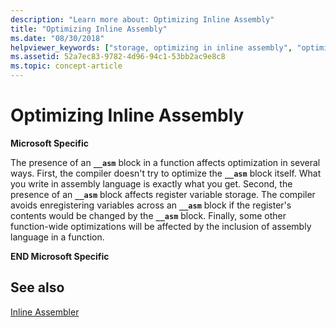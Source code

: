 ```yaml
---
description: "Learn more about: Optimizing Inline Assembly"
title: "Optimizing Inline Assembly"
ms.date: "08/30/2018"
helpviewer_keywords: ["storage, optimizing in inline assembly", "optimization, inline assembly", "inline assembly, optimizing", "optimizing performance, inline assembly", "__asm keyword [C++], optimizing"]
ms.assetid: 52a7ec83-9782-4d96-94c1-53bb2ac9e8c8
ms.topic: concept-article
---
```

# Optimizing Inline Assembly

**Microsoft Specific**

The presence of an **`__asm`** block in a function affects optimization in several ways. First, the compiler doesn't try to optimize the **`__asm`** block itself. What you write in assembly language is exactly what you get. Second, the presence of an **`__asm`** block affects register variable storage. The compiler avoids enregistering variables across an **`__asm`** block if the register's contents would be changed by the **`__asm`** block. Finally, some other function-wide optimizations will be affected by the inclusion of assembly language in a function.

**END Microsoft Specific**

## See also

[Inline Assembler](../../assembler/inline/inline-assembler.md)<br/>
